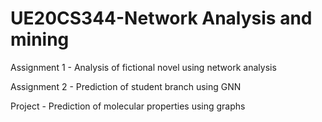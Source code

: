 # UE20CS344-Network Analysis and mining

Assignment 1 - Analysis of fictional novel using network analysis

Assignment 2 - Prediction of student branch using GNN

Project - Prediction of molecular properties using graphs 

